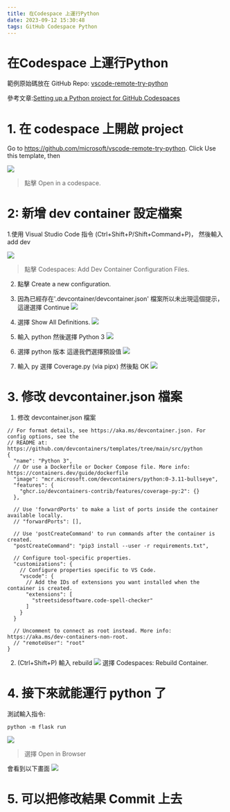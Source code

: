 ```yaml
---
title: 在Codespace 上運行Python
date: 2023-09-12 15:30:48
tags: GitHub Codespace Python 
---
```


# 在Codespace 上運行Python

範例原始碼放在 GitHub Repo: [vscode-remote-try-python](https://github.com/gahgah147/vscode-remote-try-python)

參考文章:[Setting up a Python project for GitHub Codespaces](https://docs.github.com/en/codespaces/setting-up-your-project-for-codespaces/adding-a-dev-container-configuration/setting-up-your-python-project-for-codespaces)


# 1. 在 codespace 上開啟 project
Go to https://github.com/microsoft/vscode-remote-try-python.
Click Use this template, then 

![](https://hackmd.io/_uploads/Hy2vkS6C3.png)
> 點擊 Open in a codespace.

# 2: 新增 dev container 設定檔案

1.使用 Visual Studio Code 指令 (Ctrl+Shift+P/Shift+Command+P)，
然後輸入 add dev 

![](https://hackmd.io/_uploads/SyuKutTC2.png)
>點擊 Codespaces: Add Dev Container Configuration Files.

2. 點擊 Create a new configuration.

3. 因為已經存在'.devcontainer/devcontainer.json' 檔案所以未出現這個提示，這邊選擇 Continue 
![](https://hackmd.io/_uploads/r1KsOYaC2.png)

4. 選擇 Show All Definitions.
![](https://hackmd.io/_uploads/B1a7KKTA3.png)

5. 輸入 python 然後選擇 Python 3
![](https://hackmd.io/_uploads/BJxOtK6Cn.png)

6. 選擇 python 版本 這邊我們選擇預設值
![](https://hackmd.io/_uploads/Skj2KtTRh.png)

7. 輸入 py 選擇 Coverage.py (via pipx) 然後點 OK
![](https://hackmd.io/_uploads/rynr9FpA2.png)

# 3. 修改 devcontainer.json 檔案

1. 修改 devcontainer.json 檔案
```
// For format details, see https://aka.ms/devcontainer.json. For config options, see the
// README at: https://github.com/devcontainers/templates/tree/main/src/python
{
  "name": "Python 3",
  // Or use a Dockerfile or Docker Compose file. More info: https://containers.dev/guide/dockerfile
  "image": "mcr.microsoft.com/devcontainers/python:0-3.11-bullseye",
  "features": {
    "ghcr.io/devcontainers-contrib/features/coverage-py:2": {}
  },

  // Use 'forwardPorts' to make a list of ports inside the container available locally.
  // "forwardPorts": [],

  // Use 'postCreateCommand' to run commands after the container is created.
  "postCreateCommand": "pip3 install --user -r requirements.txt",

  // Configure tool-specific properties.
  "customizations": {
    // Configure properties specific to VS Code.
    "vscode": {
      // Add the IDs of extensions you want installed when the container is created.
      "extensions": [
        "streetsidesoftware.code-spell-checker"
      ]
    }
  }

  // Uncomment to connect as root instead. More info: https://aka.ms/dev-containers-non-root.
  // "remoteUser": "root"
}

```

2. (Ctrl+Shift+P) 輸入 rebuild
![](https://hackmd.io/_uploads/Hk11hFaC3.png)
選擇 Codespaces: Rebuild Container.

# 4. 接下來就能運行 python 了

測試輸入指令: 
```
python -m flask run
```

![](https://hackmd.io/_uploads/Hyl83FTA3.png)
> 選擇  Open in Browser 

會看到以下畫面
![](https://hackmd.io/_uploads/HJ0DhYp03.png)


# 5. 可以把修改結果 Commit 上去